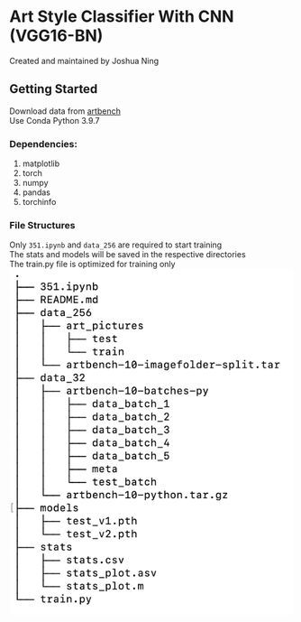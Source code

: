 # Art Style Classifier With CNN (VGG16-BN)
Created and maintained by Joshua Ning  

## Getting Started
Download data from [artbench](https://github.com/liaopeiyuan/artbench)  
Use Conda Python 3.9.7  

### Dependencies:
1. matplotlib
2. torch
3. numpy
4. pandas
5. torchinfo

### File Structures
Only `351.ipynb` and `data_256` are required to start training  
The stats and models will be saved in the respective directories  
The train.py file is optimized for training only
![file structure pic](./Media/file_structure.png)
